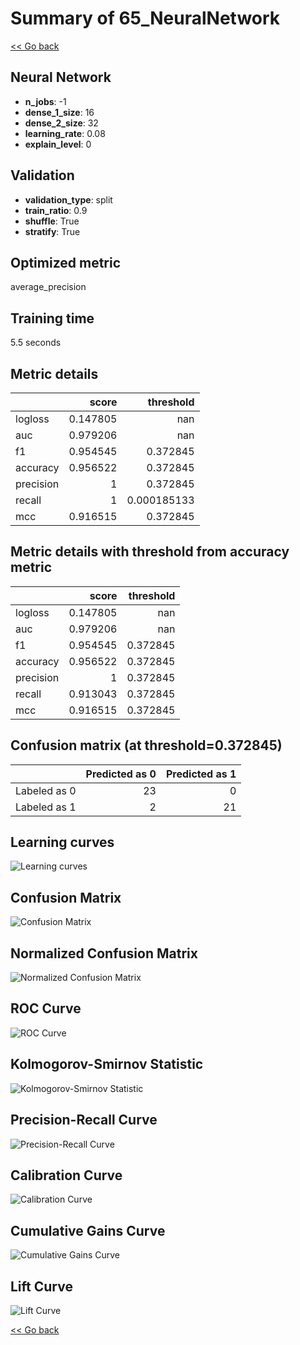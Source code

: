 # Summary of 65_NeuralNetwork

[<< Go back](../README.md)


## Neural Network
- **n_jobs**: -1
- **dense_1_size**: 16
- **dense_2_size**: 32
- **learning_rate**: 0.08
- **explain_level**: 0

## Validation
 - **validation_type**: split
 - **train_ratio**: 0.9
 - **shuffle**: True
 - **stratify**: True

## Optimized metric
average_precision

## Training time

5.5 seconds

## Metric details
|           |    score |     threshold |
|:----------|---------:|--------------:|
| logloss   | 0.147805 | nan           |
| auc       | 0.979206 | nan           |
| f1        | 0.954545 |   0.372845    |
| accuracy  | 0.956522 |   0.372845    |
| precision | 1        |   0.372845    |
| recall    | 1        |   0.000185133 |
| mcc       | 0.916515 |   0.372845    |


## Metric details with threshold from accuracy metric
|           |    score |   threshold |
|:----------|---------:|------------:|
| logloss   | 0.147805 |  nan        |
| auc       | 0.979206 |  nan        |
| f1        | 0.954545 |    0.372845 |
| accuracy  | 0.956522 |    0.372845 |
| precision | 1        |    0.372845 |
| recall    | 0.913043 |    0.372845 |
| mcc       | 0.916515 |    0.372845 |


## Confusion matrix (at threshold=0.372845)
|              |   Predicted as 0 |   Predicted as 1 |
|:-------------|-----------------:|-----------------:|
| Labeled as 0 |               23 |                0 |
| Labeled as 1 |                2 |               21 |

## Learning curves
![Learning curves](learning_curves.png)
## Confusion Matrix

![Confusion Matrix](confusion_matrix.png)


## Normalized Confusion Matrix

![Normalized Confusion Matrix](confusion_matrix_normalized.png)


## ROC Curve

![ROC Curve](roc_curve.png)


## Kolmogorov-Smirnov Statistic

![Kolmogorov-Smirnov Statistic](ks_statistic.png)


## Precision-Recall Curve

![Precision-Recall Curve](precision_recall_curve.png)


## Calibration Curve

![Calibration Curve](calibration_curve_curve.png)


## Cumulative Gains Curve

![Cumulative Gains Curve](cumulative_gains_curve.png)


## Lift Curve

![Lift Curve](lift_curve.png)



[<< Go back](../README.md)
